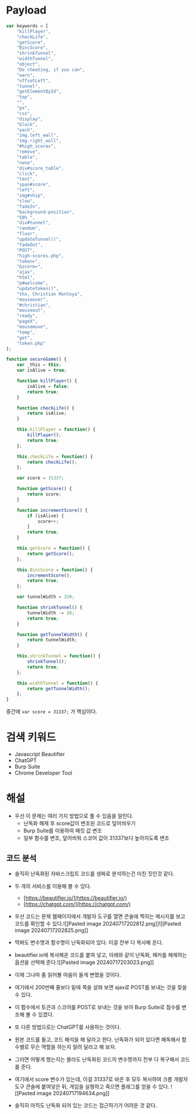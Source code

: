 # Payload
```javascript
var keywords = [
    "killPlayer", 
    "checkLife", 
    "getScore", 
    "BincScore", 
    "shrinkTunnel", 
    "widthTunnel", 
    "object", 
    "Do cheating, if you can", 
    "warn", 
    "offsetLeft", 
    "tunnel", 
    "getElementById", 
    "top", 
    "", 
    "px", 
    "css", 
    "display", 
    "block", 
    "each", 
    "img.left_wall", 
    "img.right_wall", 
    "#high_scores", 
    "remove", 
    "table", 
    "none", 
    "div#score_table", 
    "click", 
    "text", 
    "span#score", 
    "left", 
    "img#ship", 
    "slow", 
    "fadeIn", 
    "background-position", 
    "50% ", 
    "div#tunnel", 
    "random", 
    "floor", 
    "updateTunnel()", 
    "fadeOut", 
    "POST", 
    "high-scores.php", 
    "token=", 
    "&score=", 
    "ajax", 
    "html", 
    "p#welcome", 
    "updateToken()", 
    "thx, Christian Montoya", 
    "mouseover", 
    "#christian", 
    "mouseout", 
    "ready", 
    "pageX", 
    "mousemove", 
    "temp", 
    "get", 
    "token.php"
];

function secureGame() {
    var _this = this;
    var isAlive = true;

    function killPlayer() {
        isAlive = false;
        return true;
    }

    function checkLife() {
        return isAlive;
    }

    this.killPlayer = function() {
        killPlayer();
        return true;
    };

    this.checkLife = function() {
        return checkLife();
    };

    var score = 31337;

    function getScore() {
        return score;
    }

    function incrementScore() {
        if (isAlive) {
            score++;
        }
        return true;
    }

    this.getScore = function() {
        return getScore();
    };

    this.BincScore = function() {
        incrementScore();
        return true;
    };

    var tunnelWidth = 320;

    function shrinkTunnel() {
        tunnelWidth -= 20;
        return true;
    }

    function getTunnelWidth() {
        return tunnelWidth;
    }

    this.shrinkTunnel = function() {
        shrinkTunnel();
        return true;
    };

    this.widthTunnel = function() {
        return getTunnelWidth();
    };
}
```
중간에 `var score = 31337;` 가 핵심이다.
# 검색 키워드
- Javascript Beautifier
- ChatGPT
- Burp Suite
- Chrome Developer Tool
# 해설
- 우선 이 문제는 여러 가지 방법으로 풀 수 있음을 알린다.
	- 난독화 해제 후 score값이 변조된 코드로 덮어씌우기
	- Burp Suite를 이용하여 패킷 값 변조
	- 일부 함수를 변조, 덮어씌워 스코어 값이 31337보다 높아지도록 변조
## 코드 분석
- 솔직히 난독화된 자바스크립트 코드를 생짜로 분석하는건 미친 짓인것 같다.
- 두 개의 서비스를 이용해 볼 수 있다.
	- [https://beautifier.io/](https://beautifier.io/)
	- [https://chatgpt.com/](https://chatgpt.com/)
- 우선 코드는 문제 웹페이지에서 개발자 도구를 열면 콘솔에 찍히는 메시지를 보고 코드를 확인할 수 있다.![[Pasted image 20240717202812.png]]![[Pasted image 20240717202825.png]]
- 딱봐도 변수명과 함수명이 난독화되어 있다. 이걸 전부 다 복사해 온다.
- beautifier.io에 복사해온 코드를 붙여 넣고, 아래와 같이 난독화, 패커를 해제하는 옵션을 선택해 준다.![[Pasted image 20240717203023.png]]
- 이제 그나마 좀 읽어볼 마음이 들게 변했을 것이다.
- 여기에서 200번째 줄보다 밑에 쪽을 살펴 보면 ajax로 POST를 보내는 것을 찾을 수 있다.
- 이 함수에서 토큰과 스코어를 POST로 보내는 것을 보아 Burp Suite로 점수를 변조해 볼 수 있겠다.

- 또 다른 방법으로는 ChatGPT를 사용하는 것이다.
- 원본 코드를 들고, 코드 해석을 해 달라고 한다. 난독화가 되어 있다면 해독해서 함수별로 무슨 역할을 하는지 알려 달라고 해 보자.
- 그러면 어떻게 했는지는 몰라도 난독화된 코드의 변수명까지 전부 다 복구해서 코드를 준다.
- 여기에서 score 변수가 있는데, 이걸 31337로 바꾼 후 모두 복사하여 크롬 개발자 도구 콘솔에 붙여넣은 뒤, 게임을 실행하고 죽으면 플래그를 얻을 수 있다.
![[Pasted image 20240717194634.png]]

- 솔직히 아직도 난독화 되어 있는 코드는 접근하기가 어려운 것 같다.
